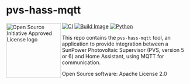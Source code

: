 # pvs-hass-mqtt

<a href="https://opensource.org"><img height="150" align="left" src="https://opensource.org/files/OSIApprovedCropped.png" alt="Open Source Initiative Approved License logo"></a>
[![CI](https://github.com/kpfleming/pvs-hass-mqtt/workflows/CI/badge.svg)](https://github.com/kpfleming/pvs-hass-mqtt/actions?query=workflow%3ACI)
[![Build Image](https://github.com/kpfleming/pvs-hass-mqtt/workflows/Build%20Image%20and%20CI/badge.svg)](https://github.com/kpfleming/pvs-hass-mqtt/actions?query=workflow%3A%22Build+Image+and+CI%22)
[![Python](https://img.shields.io/badge/python-3.8+-blue.svg)](https://www.python.org/downloads/release/python-3812/)

This repo contains the `pvs-hass-mqtt` tool, an application to provide
integration between a SunPower Photovoltaic Supervisor (PVS, version 5
or 6) and Home Assistant, using MQTT for communication.

Open Source software: Apache License 2.0

## &nbsp;
